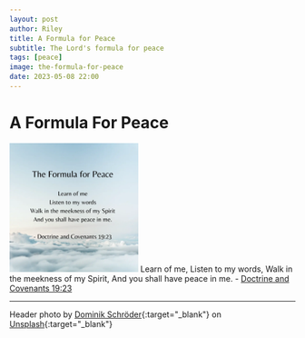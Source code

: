 ```yaml
---
layout: post
author: Riley
title: A Formula for Peace
subtitle: The Lord's formula for peace
tags: [peace]
image: the-formula-for-peace
date: 2023-05-08 22:00
---
```


# A Formula For Peace

<img class="img-responsive" src="/assets/images/posts/the-formula-for-peace-quote.webp" width="45%" alt="blue sky with white clouds scattered throughout, quote on top">
<span class="caption text-muted">Learn of me, Listen to my words, Walk in the meekness of my Spirit, And you shall have peace in me. - <a href="https://www.churchofjesuschrist.org/study/scriptures/dc-testament/dc/19?id=p23&lang=eng#p23">Doctrine and Covenants 19:23</a></span>

* * *

Header photo by [Dominik Schröder](https://unsplash.com/@wirhabenzeit?utm_source=unsplash&utm_medium=referral&utm_content=creditCopyText){:target="_blank"} on [Unsplash](https://unsplash.com/photos/FIKD9t5_5zQ?utm_source=unsplash&utm_medium=referral&utm_content=creditCopyText){:target="_blank"}